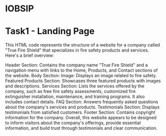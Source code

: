 # IOBSIP
# Task1 - Landing Page

This HTML code represents the structure of a website for a company called "True Fire Shield" that specializes in fire safety products and services. Here's a brief overview:

Header Section: Contains the company name "True Fire Shield" and a navigation menu with links to the Home, Products, and Contact sections of the website.
Body Section:
Image: Displays an image related to fire safety.
Featured Products Section: Showcases three featured products with images and descriptions.
Services Section: Lists the services offered by the company, such as free fire safety assessments, customized fire extinguisher installation, maintenance, and training programs. It also includes contact details.
FAQ Section: Answers frequently asked questions about the company's services and products.
Testimonials Section: Displays testimonials from satisfied customers.
Footer Section: Contains copyright information for the company.
Overall, this website appears to be designed to inform visitors about the company's offerings, provide essential information, and build trust through testimonials and clear communication.
